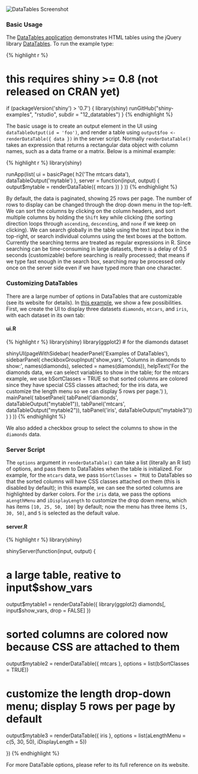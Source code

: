 

![DataTables Screenshot](http://i.imgur.com/06A0HDM.png)

### Basic Usage

The [DataTables application](http://glimmer.rstudio.com/yihui/12_datatables/)
demonstrates HTML tables using the jQuery library
[DataTables](http://datatables.net). To run the example type:

{% highlight r %}
# this requires shiny >= 0.8 (not released on CRAN yet)
if (packageVersion('shiny') > '0.7') {
  library(shiny)
  runGitHub("shiny-examples", "rstudio", subdir = "12_datatables")
}
{% endhighlight %}

The basic usage is to create an output element in the UI using
`dataTableOutput(id = 'foo')`, and render a table using `output$foo <-
renderDataTable({ data })` in the server script. Normally `renderDataTable()` takes
an expression that returns a rectangular data object with column names, such
as a data frame or a matrix. Below is a minimal example:

{% highlight r %}
library(shiny)

runApp(list(
  ui = basicPage(
    h2('The mtcars data'),
    dataTableOutput('mytable')
  ),
  server = function(input, output) {
    output$mytable = renderDataTable({
      mtcars
    })
  }
))
{% endhighlight %}

By default, the data is paginated, showing 25 rows per page. The number of
rows to display can be changed through the drop down menu in the top-left.
We can sort the columns by clicking on the column headers, and sort multiple
columns by holding the `Shift` key while clicking (the sorting direction
loops through `ascending`, `descending`, and `none` if we keep on clicking).
We can search globally in the table using the text input box in the
top-right, or search individual columns using the text boxes at the bottom.
Currently the searching terms are treated as regular expressions in R. Since
searching can be time-consuming in large datasets, there is a delay of 0.5
seconds (customizable) before searching is really processed; that means if
we type fast enough in the search box, searching may be processed only once
on the server side even if we have typed more than one character.

### Customizing DataTables

There are a large number of options in DataTables that are customizable (see
its website for details). In [this
example](http://glimmer.rstudio.com/yihui/12_datatables/), we show a few
possibilities. First, we create the UI to display three datasets `diamonds`,
`mtcars`, and `iris`, with each dataset in its own tab:

#### ui.R

{% highlight r %}
library(shiny)
library(ggplot2)  # for the diamonds dataset

shinyUI(pageWithSidebar(
  headerPanel('Examples of DataTables'),
  sidebarPanel(
    checkboxGroupInput('show_vars', 'Columns in diamonds to show:', names(diamonds),
                       selected = names(diamonds)),
    helpText('For the diamonds data, we can select variables to show in the table;
             for the mtcars example, we use bSortClasses = TRUE so that sorted
             columns are colored since they have special CSS classes attached;
             for the iris data, we customize the length menu so we can display 5
             rows per page.')
  ),
  mainPanel(
    tabsetPanel(
      tabPanel('diamonds',
               dataTableOutput("mytable1")),
      tabPanel('mtcars',
               dataTableOutput("mytable2")),
      tabPanel('iris',
               dataTableOutput("mytable3"))
    )
  )
))
{% endhighlight %}

We also added a checkbox group to select the columns to show in the
`diamonds` data.

### Server Script

The `options` argument in `renderDataTable()` can take a list (literally an
R list) of options, and pass them to DataTables when the table is
initialized. For example, for the `mtcars` data, we pass `bSortClasses =
TRUE` to DataTables so that the sorted columns will have CSS classes
attached on them (this is disabled by default); in this example, we can see
the sorted columns are highlighted by darker colors. For the `iris` data, we
pass the options `aLengthMenu` and `iDisplayLength` to customize the drop
down menu, which has items `[10, 25, 50, 100]` by default; now the menu has
three items `[5, 30, 50]`, and `5` is selected as the default value.

#### server.R

{% highlight r %}
library(shiny)

shinyServer(function(input, output) {

  # a large table, reative to input$show_vars
  output$mytable1 = renderDataTable({
    library(ggplot2)
    diamonds[, input$show_vars, drop = FALSE]
  })

  # sorted columns are colored now because CSS are attached to them
  output$mytable2 = renderDataTable({
    mtcars
  }, options = list(bSortClasses = TRUE))

  # customize the length drop-down menu; display 5 rows per page by default
  output$mytable3 = renderDataTable({
    iris
  }, options = list(aLengthMenu = c(5, 30, 50), iDisplayLength = 5))

})
{% endhighlight %}

For more DataTable options, please refer to its full reference on its website.
